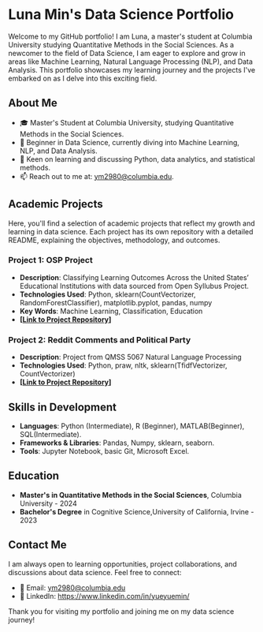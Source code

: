 # Luna Min's Data Science Portfolio

Welcome to my GitHub portfolio! I am Luna, a master's student at Columbia University studying Quantitative Methods in the Social Sciences. As a newcomer to the field of Data Science, I am eager to explore and grow in areas like Machine Learning, Natural Language Processing (NLP), and Data Analysis. This portfolio showcases my learning journey and the projects I've embarked on as I delve into this exciting field.

## About Me

- 🎓 Master's Student at Columbia University, studying Quantitative Methods in the Social Sciences.
- 🌱 Beginner in Data Science, currently diving into Machine Learning, NLP, and Data Analysis.
- 💬 Keen on learning and discussing Python, data analytics, and statistical methods.
- 📫 Reach out to me at: ym2980@columbia.edu.

## Academic Projects

Here, you'll find a selection of academic projects that reflect my growth and learning in data science. Each project has its own repository with a detailed README, explaining the objectives, methodology, and outcomes.

### Project 1: OSP Project
- **Description**:  Classifying Learning Outcomes Across the United States’ Educational Institutions with data sourced from Open Syllubus Project.
- **Technologies Used**: Python, sklearn(CountVectorizer, RandomForestClassifier), matplotlib.pyplot, pandas, numpy
- **Key Words**: Machine Learning, Classification, Education
- **[[Link to Project Repository](https://github.com/yueyuem77/portfolio/tree/main/OSP_project)]**

### Project 2: Reddit Comments and Political Party
- **Description**: Project from QMSS 5067 Natural Language Processing
- **Technologies Used**: Python, praw, nltk, sklearn(TfidfVectorizer, CountVectorizer)
- **[[Link to Project Repository](https://github.com/yueyuem77/portfolio/tree/main/Reddit)]**



## Skills in Development

- **Languages**: Python (Intermediate), R (Beginner), MATLAB(Beginner), SQL(Intermediate).
- **Frameworks & Libraries**: Pandas, Numpy, sklearn, seaborn.
- **Tools**: Jupyter Notebook, basic Git, Microsoft Excel.

## Education

- **Master's in Quantitative Methods in the Social Sciences**, Columbia University - 2024
- **Bachelor's Degree** in Cognitive Science,University of California, Irvine - 2023

## Contact Me

I am always open to learning opportunities, project collaborations, and discussions about data science. Feel free to connect:

- 📧 Email: ym2980@columbia.edu
- 🔗 LinkedIn: https://www.linkedin.com/in/yueyuemin/


Thank you for visiting my portfolio and joining me on my data science journey!

